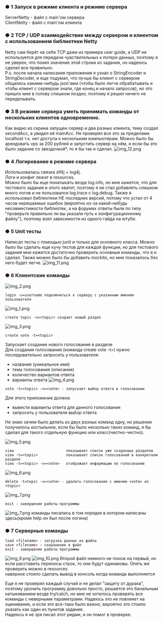### ● 1 Запуск в режиме клиента и режиме сервера
ServerNetty - файл с main'ом сервера  
ClientNetty - файл с main'ом клиента
### ● 2 TCP / UDP взаимодействие между сервером и клиентом с использованием библиотеки Netty
Netty сам берёт на себя TCP даже из примера user guide, 
а UDP не используется для передачи чувствительных к потере данных, 
поэтому я не уверен, что понял значение этой строки из задания, 
но надеюсь сделал все правильно.  
P.s. после начала написания приложения я узнал о StringEncoder и StringDecoder, 
и еще подумал, что лучше бы клиент с сервером общались какими-нибудь json'ами
(чтобы было легче обрабатывать и чтобы клиент с сервером знали, где конец и начало запросов), 
но это пришло мне в голову слишком поздно, поэтому я решил ничего не переделывать.
### ● 3 В режиме сервера уметь принимать команды от нескольких клиентов одновременно.
Как видно из скрина запущен сервер и два разных клиента, тему создал secondAcc, а увидел 
её mainAcc. Не проверял все это за пределами localhost т.к. нет доступа к нескольким 
компьютерам. Можно было бы арендовать vps за 200 рублей и запустить сервер на нём, 
и если бы это было задание со звездочкой*, то я бы так и сделал.
![img_12.png](img_12.png)
### ● 4 Логирование в режиме сервера
Использовалась связка slf4j + log4j.  
Логи и конфиг лежат в resources.  
Можно было бы еще понатыкать везде log.info, но мне кажется, что для тестового задания и этого хватит,
поэтому я не стал добавлять слишком много логов и не пользовался log.trace c log.debug.
Также я использовал библиотеки НЕ последних версий, потому что устал от 4 часов нерешаемых 
ошибок (вероятно из-за какой-нибудь несовместимости библиотек, а на форумах ответы были по типу 
"проверьте правильно ли вы указали путь к конфигурационному файлу"), поэтому взял зависимости 
из одного гайда на ютубе. 
### ● 5 Unit тесты
Написал тесты с помощью junit и только для основного класса.
Можно было бы сделать еще кучу тестов для каждой функции, но для тестового задания 
мне кажется достаточно проверить основные команды, что я и сделал.
Также можно было бы добавить mockito, но мне показалось без него будет легче.
![img_11.png](screenshots/img_11.png)
### ● 6 Клиентские команды
![img_2.png](screenshots/img_2.png)
```
login -u=username подключиться к серверу с указанным именем пользователя
```
![img_1.png](screenshots/img_1.png)
```
create topic -n=<topic> создает новый раздел
```
![img_3.png](screenshots/img_3.png)
```
create vote -t=<topic>
```
Запускает создание нового голосования в разделе  
Для создания голосования (команда create vote -t=<topic>) нужно
последовательно запросить у пользователя:
- название (уникальное имя)
- тему голосования (описание)
- количество вариантов ответа
- варианты ответа
![img_4.png](screenshots/img_4.png)
```
vote -t=<topic> -v=<vote> - запускает выбор ответа в голосовании
```
Для этого приложение должно
- вывести варианты ответа для данного голосования
- запросить у пользователя выбор ответа  
  
Не знаю зачем было делать из двух разных команд одну, но решение получилось костыльное,
если бы было несколько таких команд, я бы сделал для такого отдельную функцию или класс(честно-честно).
  
![img_5.png](screenshots/img_5.png)
```
view                        показывает список уже созданных разделов  
view -t=<topic>             показывает список голосований в конкретном разделе  
view -t=<topic> -v=<vote>   отображает информацию по голосованию  
```
![img_6.png](screenshots/img_6.png)
```
delete -t=topic -v=<vote> - удалить голосование с именем <vote> из <topic>
```
![img_7.png](screenshots/img_7.png)
```
exit - завершение работы программы
```
![img_7.png](screenshots/img_8.png)
  команды писались в том порядке в котором написаны здесь(кроме help он был после логина)
### ● 7 Серверные команды
```
load <filename> - загрузка данных из файла  
save <filename> – сохранение в файл  
exit - завершение работы программы
```
![img_9.png](screenshots/img_9.png)
![img_10.png](screenshots/img_10.png)
Второй файл немного не похож на первый, но если расставить переносы строк, 
то они будут одинаковы. Опять же проверить можно в resources  
наверное стоило сделать вывод в консоль когда команда выполняется

Еще я не проверял каждый случай и не делал "защиту от дурака", поэтому 
уронить программу довольно просто, решается это банальным натыкиванием везде 
try/catch, но мне не хотелось проверять все команды с неверными параметрами.
Надеюсь это не повлияет на оценивание, и если это все-таки было важно, 
вероятно это стоило указать как один из пунктов задания.  
Надеюсь я не зря писал этот ридми, и он помог в проверке.